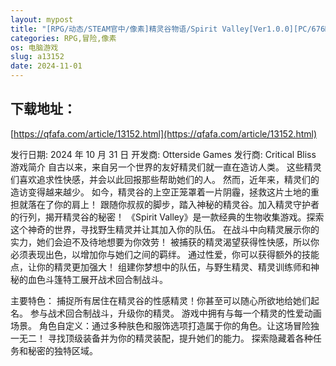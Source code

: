 ```yaml
---
layout: mypost
title: "[RPG/动态/STEAM官中/像素]精灵谷物语/Spirit Valley[Ver1.0.0][PC/676M]"
categories: RPG,冒险,像素
os: 电脑游戏
slug: a13152
date: 2024-11-01
---
```


## 下载地址：

[https://qfafa.com/article/13152.html](https://qfafa.com/article/13152.html)

发行日期:
2024 年 10 月 31 日
开发商:
Otterside Games
发行商:
Critical Bliss
游戏简介
自古以来，来自另一个世界的友好精灵们就一直在造访人类。
这些精灵们喜欢追求性快感，并会以此回报那些帮助她们的人。
然而，近年来，精灵们的造访变得越来越少。
如今，精灵谷的上空正笼罩着一片阴霾，拯救这片土地的重担就落在了你的肩上！
跟随你叔叔的脚步，踏入神秘的精灵谷。加入精灵守护者的行列，揭开精灵谷的秘密！
《Spirit Valley》是一款经典的生物收集游戏。探索这个神奇的世界，寻找野生精灵并让其加入你的队伍。
在战斗中向精灵展示你的实力，她们会迫不及待地想要为你效劳！
被捕获的精灵渴望获得性快感，所以你必须表现出色，以增加你与她们之间的羁绊。
通过性爱，你可以获得额外的技能点，让你的精灵更加强大！
组建你梦想中的队伍，与野生精灵、精灵训练师和神秘的血色斗篷特工展开战术回合制战斗。

主要特色：
捕捉所有居住在精灵谷的性感精灵！你甚至可以随心所欲地给她们起名。
参与战术回合制战斗，升级你的精灵。
游戏中拥有与每一个精灵的性爱动画场景。
角色自定义：通过多种肤色和服饰选项打造属于你的角色。让这场冒险独一无二！
寻找顶级装备并为你的精灵装配，提升她们的能力。
探索隐藏着各种任务和秘密的独特区域。